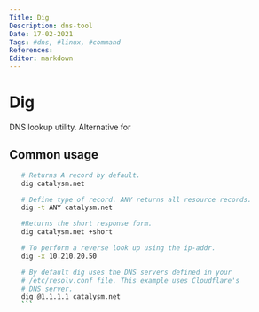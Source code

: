 ```yaml
---
Title: Dig
Description: dns-tool
Date: 17-02-2021
Tags: #dns, #linux, #command
References: 
Editor: markdown
---
```


# Dig

DNS lookup utility. Alternative for 

## Common usage

 ```bash 
 	# Returns A record by default.
	dig catalysm.net

	# Define type of record. ANY returns all resource records.
	dig -t ANY catalysm.net 

	#Returns the short response form.
	dig catalysm.net +short

	# To perform a reverse look up using the ip-addr.
	dig -x 10.210.20.50

	# By default dig uses the DNS servers defined in your 
	# /etc/resolv.conf file. This example uses Cloudflare's 
	# DNS server.
	dig @1.1.1.1 catalysm.net
	```